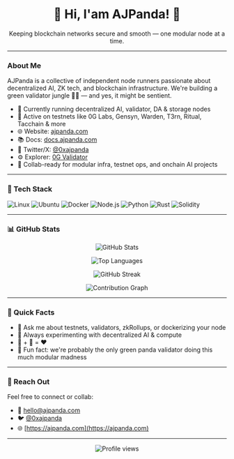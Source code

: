 <!-- Banner -->
<h1 align="center">👋 Hi, I'am AJPanda! 🐼</h1>
<p align="center">
  Keeping blockchain networks secure and smooth — one modular node at a time.
</p>

---

###  About Me

AJPanda is a collective of independent node runners passionate about decentralized AI, ZK tech, and blockchain infrastructure. We're building a green validator jungle 🐼🌱 — and yes, it might be sentient.

- 🔭 Currently running decentralized AI, validator, DA & storage nodes  
- 🧪 Active on testnets like 0G Labs, Gensyn, Warden, T3rn, Ritual, Tacchain & more  
- 🌐 Website: [ajpanda.com](https://www.ajpanda.com)  
- 📚 Docs: [docs.ajpanda.com](https://docs.ajpanda.com)  
- 🐤 Twitter/X: [@0xajpanda](https://twitter.com/0xajpanda)  
- ⚙️ Explorer: [0G Validator](https://0g.exploreme.pro/validators/0gvaloper1f8r094wg230yrzzgf95ux85lw7qgqqgug70s2f)  
- 🤝 Collab-ready for modular infra, testnet ops, and onchain AI projects  

---

### 🧰 Tech Stack

![Linux](https://img.shields.io/badge/Linux-%23007ACC.svg?style=flat&logo=linux&logoColor=white)
![Ubuntu](https://img.shields.io/badge/Ubuntu-E95420?style=flat&logo=ubuntu&logoColor=white)
![Docker](https://img.shields.io/badge/Docker-2496ED?style=flat&logo=docker&logoColor=white)
![Node.js](https://img.shields.io/badge/Node.js-43853D?style=flat&logo=node.js&logoColor=white)
![Python](https://img.shields.io/badge/Python-3776AB?style=flat&logo=python&logoColor=white)
![Rust](https://img.shields.io/badge/Rust-000000?style=flat&logo=rust&logoColor=white)
![Solidity](https://img.shields.io/badge/Solidity-%23363636.svg?style=flat&logo=solidity&logoColor=white)

---

### 📊 GitHub Stats

<p align="center">
  <img src="https://github-readme-stats.vercel.app/api?username=0xAJPanda&show_icons=true&theme=radical" alt="GitHub Stats" />
</p>

<p align="center">
  <img src="https://github-readme-stats.vercel.app/api/top-langs/?username=0xAJPanda&layout=compact&theme=radical" alt="Top Languages" />
</p>

<p align="center">
  <img src="https://github-readme-streak-stats.herokuapp.com?user=0xAJPanda&theme=radical&hide_border=false" alt="GitHub Streak" />
</p>

<p align="center">
  <img src="https://github-profile-summary-cards.vercel.app/api/cards/profile-details?username=0xAJPanda&theme=radical" alt="Contribution Graph" />
</p>

---

### 💬 Quick Facts

- 🤖 Ask me about testnets, validators, zkRollups, or dockerizing your node  
- 🧪 Always experimenting with decentralized AI & compute  
- 🐼 + 🪿 = ❤️  
- 💚 Fun fact: we're probably the only green panda validator doing this much modular madness

---

### 📨 Reach Out

Feel free to connect or collab:

- 💌 [hello@ajpanda.com](mailto:hello@ajpanda.com)  
- 🐦 [@0xajpanda](https://twitter.com/0xajpanda)  
- 🌐 [https://ajpanda.com](https://ajpanda.com)

---

<p align="center">
  <img src="https://komarev.com/ghpvc/?username=0xAJPanda&color=green" alt="Profile views" />
</p>
